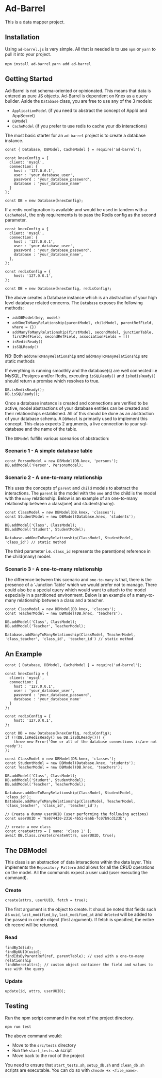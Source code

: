 # Ad-Barrel
This is a data mapper project.

## Installation
Using `ad-barrel.js` is very simple. All that is needed is to use `npm` or `yarn` to pull it into your project.

```npm install ad-barrel```
```yarn add ad-barrel```

## Getting Started
Ad-Barrel is not schema-oriented or opinionated. This means that data is entered as pure JS objects. Ad-Barrel is dependent on Knex as a query builder. Aside the `Database` class, you are free to use any of the 3 models:

- `ApplicationModel` (if you need to abstract the concept of AppId and AppSecret)
- `DBModel`
- `CacheModel` (if you prefer to use redis to cache your db interactions)

The most basic starter for an `ad-barrel` project is to create a database instance.

```
const { Database, DBModel, CacheModel } = require('ad-barrel');

const knexConfig = {
  client: 'mysql',
  connection: {
    host : '127.0.0.1',
    user : 'your_database_user',
    password : 'your_database_password',
    database : 'your_database_name'
  }
};

const DB = new Database(knexConfig);
```

If a redis configuration is available and would be used in tandem with a `CacheModel`, the only requirements is to pass the Redis config as the second parameter.

```
const knexConfig = {
  client: 'mysql',
  connection: {
    host : '127.0.0.1',
    user : 'your_database_user',
    password : 'your_database_password',
    database : 'your_database_name',
  },
};

const redisConfig = {
    host: '127.0.0.1',
};

const DB = new Database(knexConfig, redisConfig);
```

The above creates a Database instance which is an abstraction of your high level database related concerns. The `Database` exposes the following methods:

* `addDBModel(key, model)`
* `addOneToManyRelationship(parentModel, childModel, parentRefField, where = {})`
* `addManyToManyRelationship(firstModel, secondModel, junctionTable, firstRefField, secondRefField, associationFields = [])`
* `isRedisReady()`
* `isSQLReady()`

NB: Both `addOneToManyRelationship` and `addManyToManyRelationship` are static methods

If everything is running smoothly and the database(s) are well connected i.e MySQL, Postgres and/or Redis, executing `isSQLReady()` and `isRedisReady()` should return a promise which resolves to true.

```
DB.isRedisReady();
DB.isSQLReady();
```

Once a database instance is created and connections are verified to be active, model abstractions of your database entities can be created and their relationships established. All of this should be done as an abstraction of your database schema. A `DBModel` is primarily used to implement this concept. This class expects 2 arguments, a live connection to your sql-database and the name of the table.

The `DBModel` fulfills various scenarios of abstraction:

### Scenario 1 - A simple database table

```
const PersonModel = new DBModel(DB.knex, 'persons');
DB.addModel('Person', PersonsModel);
```

### Scenario 2 - A one-to-many relationship

This uses the concepts of `parent` and `child` models to abstract the interactions. The `parent` is the model with the `one` and the child is the model with the `many` relationship. Below is an example of an one-to-many relationship between a class(one) and students(many).

```
const ClassModel = new DBModel(DB.knex, 'classes');
const StudentModel = new DBModel(Database.knex, 'students');

DB.addModel('Class', ClassModel);
DB.addModel('Student', StudentModel);

Database.addOneToManyRelationship(ClassModel, StudentModel, 'class_id') // static method
```

The third parameter i.e. `class_id` represents the parent(one) reference in the child(many) model.

### Scenario 3 - A one-to-many relationship

The difference between this scenario and `one-to-many` is that, there is the presence of a `Junction Table' which we would prefer not to manage. There could also be a special query which would want to attach to the model especially in a partitioned environment. Below is an example of a many-to-many relationship between a class and a teacher.

```
const ClassModel = new DBModel(DB.knex, 'classes');
const TeacherModel = new DBModel(DB.knex, 'teachers');

DB.addModel('Class', ClassModel);
DB.addModel('Teacher', TeacherModel);

Database.addManyToManyRelationship(ClassModel, TeacherModel, 'class_teacher', 'class_id', 'teacher_id') // static method
```

## An Example 

```
const { Database, DBModel, CacheModel } = require('ad-barrel');

const knexConfig = {
  client: 'mysql',
  connection: {
    host : '127.0.0.1',
    user : 'your_database_user',
    password : 'your_database_password',
    database : 'your_database_name'
  }
};

const redisConfig = {
    host: '127.0.0.1',
};

const DB = new Database(knexConfig, redisConfig);
if (!(DB.isRedisReady() && DB.isSQLReady())) {
    throw new Error('One or all of the database connections is/are not ready');
};

const ClassModel = new DBModel(DB.knex, 'classes');
const StudentModel = new DBModel(Database.knex, 'students');
const TeacherModel = new DBModel(DB.knex, 'teachers');

DB.addModel('Class', ClassModel);
DB.addModel('Student', StudentModel);
DB.addModel('Teacher', TeacherModel);

Database.addOneToManyRelationship(ClassModel, StudentModel, 'class_id');
Database.addManyToManyRelationship(ClassModel, TeacherModel, 'class_teacher', 'class_id', 'teacher_id');

// Create a dummy userUUID (user performing the following actions)
const userUUID = '9a074430-2316-4b51-8a6b-fc07b9cd123b';

// create a new class
const createAttrs = { name: 'class 1' };
await DB.Class.create(createAttrs, userUUID, true);
```

## The DBModel

This class is an abstraction of data interactions within the data layer. This implements the `Repository Pattern` and allows for all the CRUD operations on the model. All the commands expect a user uuid (user executing the command).

### Create

```
create(attrs, userUUID, fetch = true);
```
The first argument is the object to create. It shoud be noted that fields such as `uuid`, `last_modified_by`, `last_modified_at` and `deleted` will be added to the passed in create object (first argument). If fetch is specified, the entire db record will be returned.

### Read

```
findById(id);
findByUUID(uuid);
findIdsByParentRef(ref, parentTable); // used with a one-to-many relationship
findWhere(attrs); // custom object container the field and values to use with the query
```

### Update

```
update(id, attrs, userUUID);
```

## Testing

Run the npm script command in the root of the project directory. 

```
npm run test
```

The above command would:

- Move to the `src/tests` directory
- Run the `start_tests.sh` script
- Move back to the root of the project

You need to ensure that `start_tests.sh`, `setup_db.sh` and `clean_db.sh` scripts are executable. You can do so with `chmode +x <file_name>`.
